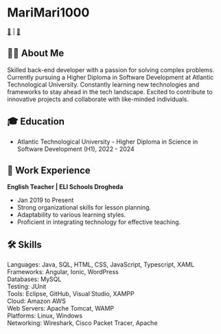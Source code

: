 <!DOCTYPE html>
<html lang="en">
<head>
    <meta charset="UTF-8">
    <meta name="viewport" content="width=device-width, initial-scale=1.0">
   
</head>
<body>

<!-- Header -->
<h1>MariMari1000</h1>
<p><a href="mailto:marijana.marinovich@gmail.com">📧</a> |  <a href="https://www.linkedin.com/in/marijana-marinovic-908253113/" target="_blank">🔗</a></p>

<!-- About Me -->
<h2> 👩‍💻 About Me</h2>
<p>Skilled back-end developer with a passion for solving complex problems. Currently pursuing a Higher Diploma in Software Development at Atlantic Technological University. Constantly learning new technologies and frameworks to stay ahead in the tech landscape. Excited to contribute to innovative projects and collaborate with like-minded individuals.</p>

<!-- Education -->
<h2> 🎓 Education</h2>
<ul>
    <li>Atlantic Technological University - Higher Diploma in Science in Software Development (H1), 2022 - 2024</li>
</ul>

<!-- Work Experience -->
<h2> 💼 Work Experience</h2>
<p><strong>English Teacher | ELI Schools Drogheda</strong></p>
<ul>
    <li>Jan 2019 to Present</li>
    <li>Strong organizational skills for lesson planning.</li>
    <li>Adaptability to various learning styles.</li>
    <li>Proficient in integrating technology for effective teaching.</li>
</ul>

<!-- Skills -->
<h2> 🛠️ Skills</h2>
<p>Languages: Java, SQL, HTML, CSS, JavaScript, Typescript, XAML<br>
Frameworks: Angular, Ionic, WordPress<br>
Databases: MySQL<br>
Testing: JUnit<br>
Tools: Eclipse, GitHub, Visual Studio, XAMPP<br>
Cloud: Amazon AWS<br>
Web Servers: Apache Tomcat, WAMP<br>
Platforms: Linux, Windows<br>
Networking: Wireshark, Cisco Packet Tracer, Apache</p>





</body>
</html>
